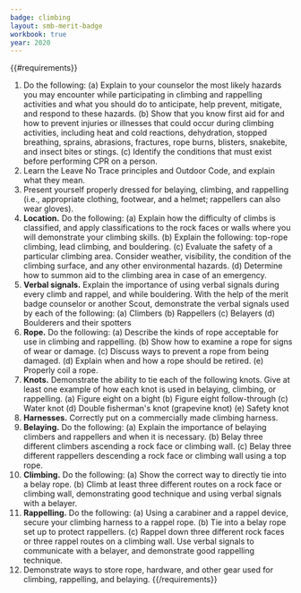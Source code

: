 ```yaml
---
badge: climbing
layout: smb-merit-badge
workbook: true
year: 2020
---
```


{{#requirements}}
1. Do the following:
    (a) Explain to your counselor the most likely hazards you may encounter while participating in climbing and rappelling activities and what you should do to anticipate, help prevent, mitigate, and respond to these hazards.
    (b) Show that you know first aid for and how to prevent injuries or illnesses that could occur during climbing activities, including heat and cold reactions, dehydration, stopped breathing, sprains, abrasions, fractures, rope burns, blisters, snakebite, and insect bites or stings.
    (c) Identify the conditions that must exist before performing CPR on a person.
2. Learn the Leave No Trace principles and Outdoor Code, and explain what they mean.
3. Present yourself properly dressed for belaying, climbing, and rappelling (i.e., appropriate clothing, footwear, and a helmet; rappellers can also wear gloves).
4. **Location.** Do the following:
    (a) Explain how the difficulty of climbs is classified, and apply classifications to the rock faces or walls where you will demonstrate your climbing skills.
    (b) Explain the following: top-rope climbing, lead climbing, and bouldering.
    (c) Evaluate the safety of a particular climbing area. Consider weather, visibility, the condition of the climbing surface, and any other environmental hazards.
    (d) Determine how to summon aid to the climbing area in case of an emergency.
5. **Verbal signals.** Explain the importance of using verbal signals during every climb and rappel, and while bouldering. With the help of the merit badge counselor or another Scout, demonstrate the verbal signals used by each of the following:
    (a) Climbers
    (b) Rappellers
    (c) Belayers
    (d) Boulderers and their spotters
6. **Rope.** Do the following:
    (a) Describe the kinds of rope acceptable for use in climbing and rappelling.
    (b) Show how to examine a rope for signs of wear or damage.
    (c) Discuss ways to prevent a rope from being damaged.
    (d) Explain when and how a rope should be retired.
    (e) Properly coil a rope.
7. **Knots.** Demonstrate the ability to tie each of the following knots. Give at least one example of how each knot is used in belaying, climbing, or rappelling.
    (a) Figure eight on a bight
    (b) Figure eight follow-through
    (c) Water knot
    (d) Double fisherman's knot (grapevine knot)
    (e) Safety knot
8. **Harnesses.** Correctly put on a commercially made climbing harness.
9. **Belaying.** Do the following:
    (a) Explain the importance of belaying climbers and rappellers and when it is necessary.
    (b) Belay three different climbers ascending a rock face or climbing wall.
    (c) Belay three different rappellers descending a rock face or climbing wall using a top rope.
10. **Climbing.** Do the following:
    (a) Show the correct way to directly tie into a belay rope.
    (b) Climb at least three different routes on a rock face or climbing wall, demonstrating good technique and using verbal signals with a belayer.
11. **Rappelling.** Do the following:
    (a) Using a carabiner and a rappel device, secure your climbing harness to a rappel rope.
    (b) Tie into a belay rope set up to protect rappellers.
    (c) Rappel down three different rock faces or three rappel routes on a climbing wall. Use verbal signals to communicate with a belayer, and demonstrate good rappelling technique.
12. Demonstrate ways to store rope, hardware, and other gear used for climbing, rappelling, and belaying.
{{/requirements}}
